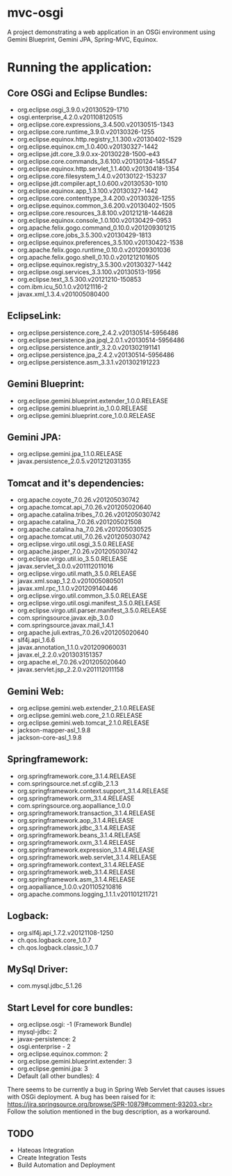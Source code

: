 mvc-osgi
========

A project demonstrating a web application in an OSGi environment using Gemini Blueprint, Gemini JPA, Spring-MVC, Equinox.

Running the application:
==========================

Core OSGi and Eclipse Bundles:
-------------------------------
* org.eclipse.osgi_3.9.0.v20130529-1710
* osgi.enterprise_4.2.0.v201108120515
* org.eclipse.core.expressions_3.4.500.v20130515-1343
* org.eclipse.core.runtime_3.9.0.v20130326-1255
* org.eclipse.equinox.http.registry_1.1.300.v20130402-1529
* org.eclipse.equinox.cm_1.0.400.v20130327-1442
* org.eclipse.jdt.core_3.9.0.xx-20130228-1500-e43
* org.eclipse.core.commands_3.6.100.v20130124-145547
* org.eclipse.equinox.http.servlet_1.1.400.v20130418-1354
* org.eclipse.core.filesystem_1.4.0.v20130122-153237
* org.eclipse.jdt.compiler.apt_1.0.600.v20130530-1010
* org.eclipse.equinox.app_1.3.100.v20130327-1442
* org.eclipse.core.contenttype_3.4.200.v20130326-1255
* org.eclipse.equinox.common_3.6.200.v20130402-1505
* org.eclipse.core.resources_3.8.100.v20121218-144628
* org.eclipse.equinox.console_1.0.100.v20130429-0953
* org.apache.felix.gogo.command_0.10.0.v201209301215
* org.eclipse.core.jobs_3.5.300.v20130429-1813
* org.eclipse.equinox.preferences_3.5.100.v20130422-1538
* org.apache.felix.gogo.runtime_0.10.0.v201209301036
* org.apache.felix.gogo.shell_0.10.0.v201212101605
* org.eclipse.equinox.registry_3.5.300.v20130327-1442
* org.eclipse.osgi.services_3.3.100.v20130513-1956
* org.eclipse.text_3.5.300.v20121210-150853
* com.ibm.icu_50.1.0.v20121116-2
* javax.xml_1.3.4.v201005080400

EclipseLink:
--------------
* org.eclipse.persistence.core_2.4.2.v20130514-5956486
* org.eclipse.persistence.jpa.jpql_2.0.1.v20130514-5956486
* org.eclipse.persistence.antlr_3.2.0.v201302191141
* org.eclipse.persistence.jpa_2.4.2.v20130514-5956486
* org.eclipse.persistence.asm_3.3.1.v201302191223

Gemini Blueprint:
------------------
* org.eclipse.gemini.blueprint.extender_1.0.0.RELEASE
* org.eclipse.gemini.blueprint.io_1.0.0.RELEASE
* org.eclipse.gemini.blueprint.core_1.0.0.RELEASE

Gemini JPA:
------------
* org.eclipse.gemini.jpa_1.1.0.RELEASE
* javax.persistence_2.0.5.v201212031355

Tomcat and it's dependencies:
------------------------------
* org.apache.coyote_7.0.26.v201205030742
* org.apache.tomcat.api_7.0.26.v201205020640
* org.apache.catalina.tribes_7.0.26.v201205030742
* org.apache.catalina_7.0.26.v201205021508
* org.apache.catalina.ha_7.0.26.v201205030525
* org.apache.tomcat.util_7.0.26.v201205030742
* org.eclipse.virgo.util.osgi_3.5.0.RELEASE
* org.apache.jasper_7.0.26.v201205030742
* org.eclipse.virgo.util.io_3.5.0.RELEASE
* javax.servlet_3.0.0.v201112011016
* org.eclipse.virgo.util.math_3.5.0.RELEASE
* javax.xml.soap_1.2.0.v201005080501
* javax.xml.rpc_1.1.0.v201209140446
* org.eclipse.virgo.util.common_3.5.0.RELEASE
* org.eclipse.virgo.util.osgi.manifest_3.5.0.RELEASE
* org.eclipse.virgo.util.parser.manifest_3.5.0.RELEASE
* com.springsource.javax.ejb_3.0.0
* com.springsource.javax.mail_1.4.1
* org.apache.juli.extras_7.0.26.v201205020640
* slf4j.api_1.6.6
* javax.annotation_1.1.0.v201209060031
* javax.el_2.2.0.v201303151357
* org.apache.el_7.0.26.v201205020640
* javax.servlet.jsp_2.2.0.v201112011158

Gemini Web:
------------
* org.eclipse.gemini.web.extender_2.1.0.RELEASE
* org.eclipse.gemini.web.core_2.1.0.RELEASE
* org.eclipse.gemini.web.tomcat_2.1.0.RELEASE
* jackson-mapper-asl_1.9.8
* jackson-core-asl_1.9.8

Springframework:
-----------------
* org.springframework.core_3.1.4.RELEASE
* com.springsource.net.sf.cglib_2.1.3
* org.springframework.context.support_3.1.4.RELEASE
* org.springframework.orm_3.1.4.RELEASE
* com.springsource.org.aopalliance_1.0.0
* org.springframework.transaction_3.1.4.RELEASE
* org.springframework.aop_3.1.4.RELEASE
* org.springframework.jdbc_3.1.4.RELEASE
* org.springframework.beans_3.1.4.RELEASE
* org.springframework.oxm_3.1.4.RELEASE
* org.springframework.expression_3.1.4.RELEASE
* org.springframework.web.servlet_3.1.4.RELEASE
* org.springframework.context_3.1.4.RELEASE
* org.springframework.web_3.1.4.RELEASE
* org.springframework.asm_3.1.4.RELEASE
* org.aopalliance_1.0.0.v201105210816
* org.apache.commons.logging_1.1.1.v201101211721

Logback:
---------
* org.slf4j.api_1.7.2.v20121108-1250
* ch.qos.logback.core_1.0.7
* ch.qos.logback.classic_1.0.7

MySql Driver:
--------------
* com.mysql.jdbc_5.1.26

Start Level for core bundles:
------------------------------
* org.eclipse.osgi: -1 (Framework Bundle)
* mysql-jdbc: 2
* javax-persistence: 2
* osgi.enterprise - 2
* org.eclipse.equinox.common: 2
* org.eclipse.gemini.blueprint.extender: 3
* org.eclipse.gemini.jpa: 3
* Default (all other bundles): 4

There seems to be currently a bug in Spring Web Servlet that causes issues with OSGi deployment. A bug has been raised for it: https://jira.springsource.org/browse/SPR-10879#comment-93203.<br>
Follow the solution mentioned in the bug description, as a workaround.

TODO
-----
* Hateoas Integration
* Create Integration Tests
* Build Automation and Deployment


